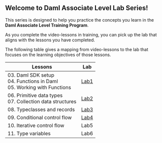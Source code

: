 ## Welcome to Daml Associate Level Lab Series!

This series is designed to help you practice the concepts you learn in the **Daml Associate Level Training Program**. 

As you complete the video-lessons in training, you can pick up the lab that aligns with the lessons you have completed. 

The following table gives a mapping from video-lessons to the lab that focuses on the learning objectives of those lessons. 

| Lessons                                                                   | Lab  |
|---------------------------------------------------------------------------|------|
| 03. Daml SDK setup<br>04. Functions in Daml<br>05. Working with Functions | [Lab1](https://github.com/neelamdwivedi-da/associate-labs/blob/main/Lab1.md) |
| 06. Primitive data types<br>07. Collection data structures                | [Lab2](https://github.com/neelamdwivedi-da/associate-labs/blob/main/Lab2.md) |
| 08. Typeclasses and records                                               | [Lab3](https://github.com/neelamdwivedi-da/associate-labs/blob/main/Lab3.md) |
| 09. Conditional control flow                                              | [Lab4](https://github.com/neelamdwivedi-da/associate-labs/blob/main/Lab4.md) |
| 10. Iterative control flow                                                | Lab5 |
| 11. Type variables                                                        | Lab6 |


